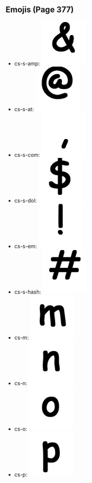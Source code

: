 
## Emojis (Page 377)

* cs-s-amp: ![cs-s-amp](output/cs-s-amp.png)
* cs-s-at: ![cs-s-at](output/cs-s-at.png)
* cs-s-com: ![cs-s-com](output/cs-s-com.png)
* cs-s-dol: ![cs-s-dol](output/cs-s-dol.png)
* cs-s-em: ![cs-s-em](output/cs-s-em.png)
* cs-s-hash: ![cs-s-hash](output/cs-s-hash.png)
* cs-m: ![cs-m](output/cs-m.png)
* cs-n: ![cs-n](output/cs-n.png)
* cs-o: ![cs-o](output/cs-o.png)
* cs-p: ![cs-p](output/cs-p.png)
